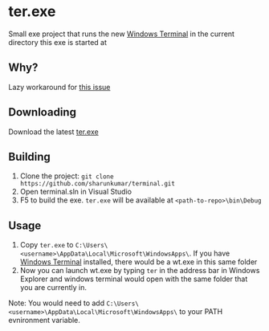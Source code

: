 # ter.exe
Small exe project that runs the new [Windows Terminal](https://www.microsoft.com/en-us/p/windows-terminal-preview/9n0dx20hk701) in the current directory this exe is started at

## Why?
Lazy workaround for [this issue](https://github.com/microsoft/terminal/issues/4581)

## Downloading

Download the latest [ter.exe](https://github.com/sharunkumar/ter/releases/latest/download/ter.exe)

## Building

1. Clone the project: ```git clone https://github.com/sharunkumar/terminal.git```
2. Open terminal.sln in Visual Studio
3. F5 to build the exe. `ter.exe` will be available at
  `<path-to-repo>\bin\Debug`
  
## Usage

1. Copy `ter.exe` to `C:\Users\<username>\AppData\Local\Microsoft\WindowsApps\`.
  If you have [Windows Terminal](https://www.microsoft.com/en-us/p/windows-terminal-preview/9n0dx20hk701) installed, there would be a wt.exe in this same folder
2. Now you can launch wt.exe by typing `ter` in the address bar in Windows Explorer and windows terminal would open with the same folder that you are currently in.

Note: You would need to add `C:\Users\<username>\AppData\Local\Microsoft\WindowsApps\` to your PATH evnironment variable.
